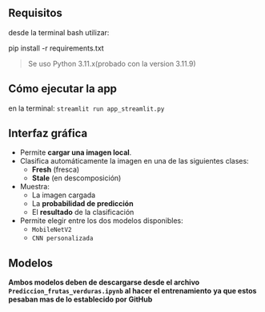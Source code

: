 ## Requisitos
desde la terminal bash utilizar:

pip install -r requirements.txt

> Se uso Python 3.11.x(probado con la version 3.11.9)

## Cómo ejecutar la app
en la terminal:
`streamlit run app_streamlit.py`

## Interfaz gráfica
- Permite **cargar una imagen local**.
- Clasifica automáticamente la imagen en una de las siguientes clases:
  - **Fresh** (fresca)
  - **Stale** (en descomposición)
- Muestra:
  - La imagen cargada
  - La **probabilidad de predicción**
  - El **resultado** de la clasificación
- Permite elegir entre los dos modelos disponibles:
  - `MobileNetV2`
  - `CNN personalizada`

## Modelos
**Ambos modelos deben de descargarse desde el archivo `Prediccion_frutas_verduras.ipynb` al hacer el entrenamiento**
**ya que estos pesaban mas de lo establecido por GitHub**
